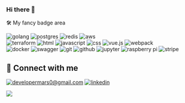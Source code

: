 ### Hi there 👋

🛠 My fancy badge area

![golang](https://img.shields.io/badge/go-%2300ADD8.svg?&style=for-the-badge&logo=go&logoColor=white) 
![postgres](https://img.shields.io/badge/postgres-%23316192.svg?&style=for-the-badge&logo=postgresql&logoColor=white) 
![redis](https://img.shields.io/badge/redis%20-%23CC0000.svg?&style=for-the-badge&logo=redis&logoColor=white) 
![aws](https://img.shields.io/badge/AWS%20-%23FF9900.svg?&style=for-the-badge&logo=amazon-aws&logoColor=white)  
![terraform](https://img.shields.io/badge/terraform%20-%235835CC.svg?&style=for-the-badge&logo=terraform&logoColor=white) 
![html](https://img.shields.io/badge/html%20-%23E34F26.svg?&style=for-the-badge&logo=html5&logoColor=white) 
![javascript](https://img.shields.io/badge/javascript%20-%23323330.svg?&style=for-the-badge&logo=javascript&logoColor=%23F7DF1E) 
![css](https://img.shields.io/badge/css%20-%231572B6.svg?&style=for-the-badge&logo=css3&logoColor=white) 
![vue.js](https://img.shields.io/badge/vuejs%20-%2335495e.svg?&style=for-the-badge&logo=vue.js&logoColor=%234FC08D) 
![webpack](https://img.shields.io/badge/webpack%20-%238DD6F9.svg?&style=for-the-badge&logo=webpack&logoColor=black)  
![docker](https://img.shields.io/badge/docker-%232496ED.svg?&style=for-the-badge&logo=docker&logoColor=white) 
![swagger](https://img.shields.io/badge/swagger-%2385EA2D.svg?&style=for-the-badge&logo=swagger&logoColor=black) 
![git](https://img.shields.io/badge/git%20-%23F05033.svg?&style=for-the-badge&logo=git&logoColor=white) 
![github](https://img.shields.io/badge/github%20actions%20-%232671E5.svg?&style=for-the-badge&logo=github%20actions&logoColor=white) 
![jupyter](https://img.shields.io/badge/Jupyter%20-%23F37626.svg?&style=for-the-badge&logo=Jupyter&logoColor=white) 
![raspberry pi](https://img.shields.io/badge/RASPBERRY%20PI-%23C51A4A.svg?&style=for-the-badge&logo=raspberry%20pi&logoColor=white) 
![stripe](https://img.shields.io/badge/stripe%20-%23003CDD.svg?&style=for-the-badge&logo=stripe&logoColor=white) 


## 🤝 Connect with me

[![developermars0@gmail.com](https://img.shields.io/badge/developermars0@gmail.com%20-%23E62B1E.svg?&style=for-the-badge&logo=mail.ru&logoColor=white)](mailto:developermars0@gmail.com) [![linkedin](https://img.shields.io/badge/linkedin%20-%230077B5.svg?&style=for-the-badge&logo=linkedin&logoColor=white)](https://www.linkedin.com/in/mars-developer/) 

[![](https://github.com/mrousavy/mrousavy/blob/master/img/dino.gif)](https://chromedino.com)


<!--
**marselzaripov/marselzaripov** is a ✨ _special_ ✨ repository because its `README.md` (this file) appears on your GitHub profile.

Here are some ideas to get you started:

- 🔭 I’m currently working on ...
- 🌱 I’m currently learning ...
- 👯 I’m looking to collaborate on ...
- 🤔 I’m looking for help with ...
- 💬 Ask me about ...
- 📫 How to reach me: ...
- 😄 Pronouns: ...
- ⚡ Fun fact: ...
-->
